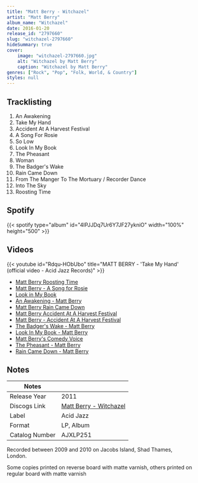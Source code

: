 ```yaml
---
title: "Matt Berry - Witchazel"
artist: "Matt Berry"
album_name: "Witchazel"
date: 2016-01-20
release_id: "2797660"
slug: "witchazel-2797660"
hideSummary: true
cover:
    image: "witchazel-2797660.jpg"
    alt: "Witchazel by Matt Berry"
    caption: "Witchazel by Matt Berry"
genres: ["Rock", "Pop", "Folk, World, & Country"]
styles: null
---
```

## Tracklisting
1. An Awakening
2. Take My Hand
3. Accident At A Harvest Festival
4. A Song For Rosie
5. So Low
6. Look In My Book
7. The Pheasant
8. Woman
9. The Badger's Wake
10. Rain Came Down
11. From The Manger To The Mortuary / Recorder Dance
12. Into The Sky
13. Roosting Time
## Spotify
{{< spotify type="album" id="4IPJJDq7Ur6Y7JF27ykniO" width="100%" height="500" >}}

## Videos
{{< youtube id="Rdqu-HObUbo" title="MATT BERRY - 'Take My Hand' (official video - Acid Jazz Records)" >}}
- [Matt Berry Roosting Time](https://www.youtube.com/watch?v=d3pPrdSh9Ds)
- [Matt Berry - A Song for Rosie](https://www.youtube.com/watch?v=Cc5RKEPH1vo)
- [Look in My Book](https://www.youtube.com/watch?v=mJM7LZJtwU0)
- [An Awakening - Matt Berry](https://www.youtube.com/watch?v=uIeyGk2QPlg)
- [Matt Berry Rain Came Down](https://www.youtube.com/watch?v=2E7r7vlJ_tU)
- [Matt Berry Accident At A Harvest Festival](https://www.youtube.com/watch?v=VAagLPNneGQ)
- [Matt Berry - Accident At A Harvest Festival](https://www.youtube.com/watch?v=PrUYWbjGevA)
- [The Badger's Wake - Matt Berry](https://www.youtube.com/watch?v=QSp5LwN5Q68)
- [Look In My Book - Matt Berry](https://www.youtube.com/watch?v=pNtbE2laRbs)
- [Matt Berry's Comedy Voice](https://www.youtube.com/watch?v=xXmSlu1n5T4)
- [The Pheasant - Matt Berry](https://www.youtube.com/watch?v=dyvAowKwIno)
- [Rain Came Down - Matt Berry](https://www.youtube.com/watch?v=QI4_DmjXpEM)

## Notes
| Notes          |             |
| ---------------| ----------- |
| Release Year   | 2011 |
| Discogs Link   | [Matt Berry - Witchazel](https://www.discogs.com/release/2797660-Matt-Berry-Witchazel) |
| Label          | Acid Jazz |
| Format         | LP, Album |
| Catalog Number | AJXLP251 |

Recorded between 2009 and 2010 on Jacobs Island, Shad Thames, London.  Some copies printed on reverse board with matte varnish, others printed on regular board with matte varnish
